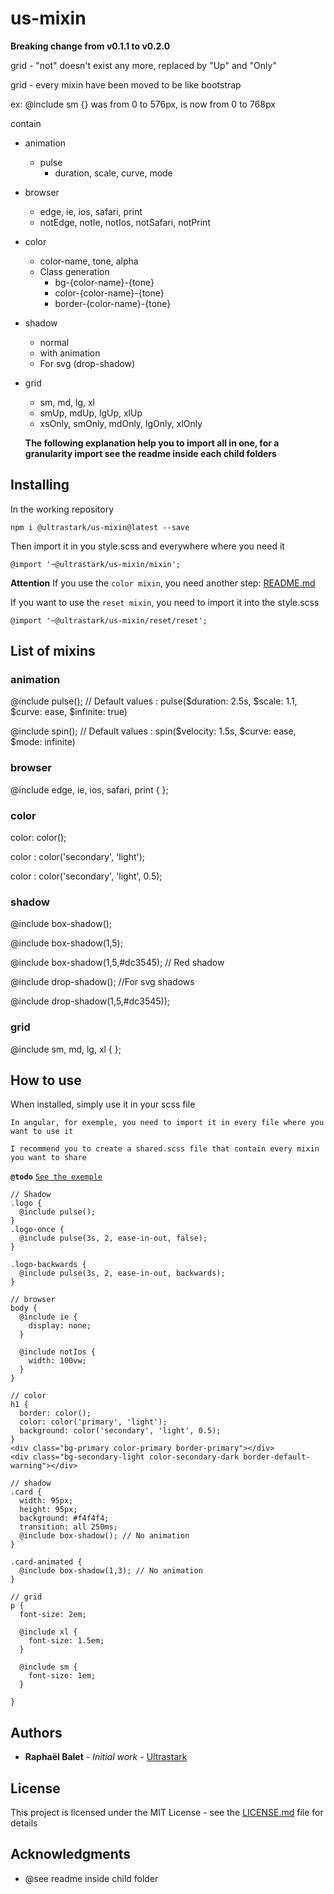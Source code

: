 # us-mixin

**Breaking change from v0.1.1 to v0.2.0**

grid - "not" doesn't exist any more, replaced by "Up" and "Only"

grid - every mixin have been moved to be like bootstrap

ex: @include sm {} was from 0 to 576px, is now from 0 to 768px

contain

- animation

  - pulse
    - duration, scale, curve, mode

- browser

  - edge, ie, ios, safari, print
  - notEdge, notIe, notIos, notSafari, notPrint

- color

  - color-name, tone, alpha
  - Class generation
    - bg-{color-name}-{tone}
    - color-{color-name}-{tone}
    - border-{color-name}-{tone}

- shadow

  - normal
  - with animation
  - For svg (drop-shadow)

* grid

  - sm, md, lg, xl
  - smUp, mdUp, lgUp, xlUp
  - xsOnly, smOnly, mdOnly, lgOnly, xlOnly

  **The following explanation help you to import all in one, for a granularity import see the readme inside each child folders**

## Installing

In the working repository

```
npm i @ultrastark/us-mixin@latest --save
```

Then import it in you style.scss and everywhere where you need it

```
@import '~@ultrastark/us-mixin/mixin';
```

**Attention**
If you use the `color mixin`, you need another step: [README.md](https://github.com/ultrastark/us-mixin/tree/master/color)

If you want to use the `reset mixin`, you need to import it into the style.scss

```
@import '~@ultrastark/us-mixin/reset/reset';
```

## List of mixins

### animation

@include pulse(); // Default values : pulse($duration: 2.5s, $scale: 1.1, $curve: ease, $infinite: true)

@include spin(); // Default values : spin($velocity: 1.5s, $curve: ease, \$mode: infinite)

### browser

@include edge, ie, ios, safari, print { };

### color

color: color();

color : color('secondary', 'light');

color : color('secondary', 'light', 0.5);

### shadow

@include box-shadow();

@include box-shadow(1,5);

@include box-shadow(1,5,#dc3545); // Red shadow

@include drop-shadow(); //For svg shadows

@include drop-shadow(1,5,#dc3545));

### grid

@include sm, md, lg, xl { };

## How to use

When installed, simply use it in your scss file

`In angular, for exemple, you need to import it in every file where you want to use it`

`I recommend you to create a shared.scss file that contain every mixin you want to share`

**`@todo`** [`See the exemple`](https://github.com/rbalet/us-mixin)

```
// Shadow
.logo {
  @include pulse();
}
.logo-once {
  @include pulse(3s, 2, ease-in-out, false);
}

.logo-backwards {
  @include pulse(3s, 2, ease-in-out, backwards);
}

// browser
body {
  @include ie {
    display: none;
  }

  @include notIos {
    width: 100vw;
  }
}

// color
h1 {
  border: color();
  color: color('primary', 'light');
  background: color('secondary', 'light', 0.5);
}
<div class="bg-primary color-primary border-primary"></div>
<div class="bg-secondary-light color-secondary-dark border-default-warning"></div>

// shadow
.card {
  width: 95px;
  height: 95px;
  background: #f4f4f4;
  transition: all 250ms;
  @include box-shadow(); // No animation
}

.card-animated {
  @include box-shadow(1,3); // No animation
}

// grid
p {
  font-size: 2em;

  @include xl {
    font-size: 1.5em;
  }

  @include sm {
    font-size: 1em;
  }

}
```

## Authors

- **Raphaël Balet** - _Initial work_ - [Ultrastark](https://ultrastark.ch)

## License

This project is licensed under the MIT License - see the [LICENSE.md](LICENSE.md) file for details

## Acknowledgments

- @see readme inside child folder
